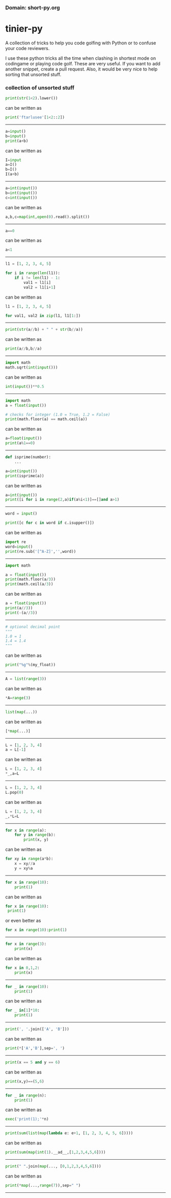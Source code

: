 ### Domain: short-py.org


# tinier-py
A collection of tricks to help you code golfing with Python or to confuse your code reviewers.

I use these python tricks all the time when clashing in shortest mode on codingame or playing code golf. These are very useful. If you want to add another snippet, create a pull request. Also, it would be very nice to help sorting that unsorted stuff.


### collection of unsorted stuff

```py
print(str(1<2).lower())
```
can be written as
```py
print('ftarlusee'[1<2::2])
```
<hr />

```py
a=input()
b=input()
print(a+b)
```
can be written as
```py
I=input
a=I()
b=I()
I(a+b)
```
<hr />

```py
a=int(input())
b=int(input())
c=int(input())
```
can be written as
```py
a,b,c=map(int,open(0).read().split())
```
<hr />

```py
a==0
```
can be written as
```py
a<1
```
<hr />

```py
l1 = [1, 2, 3, 4, 5]

for i in range(len(l1)):
	if i != len(l1) - 1:
		val1 = l1[i]
		val2 = l1[i+1]
```
can be written as
```py
l1 = [1, 2, 3, 4, 5]

for val1, val2 in zip(l1, l1[1:])
```
<hr />

```py
print(str(a//b) + " " + str(b//a))
```
can be written as
```py
print(a//b,b//a)
```
<hr />

```py
import math
math.sqrt(int(input()))
```
can be written as
```py
int(input())**0.5
```
<hr />

```py
import math
a = float(input())

# checks for integer (1.0 = True, 1.2 = False)
print(math.floor(a) == math.ceil(a))
```
can be written as
```py
a=float(input())
print(a%1==0)
```
<hr />

```py
def isprime(number):
	...

a=int(input())
print(isprime(a))
```
can be written as
```py
a=int(input())
print([i for i in range(2,a)if(a%i<1)]==[]and a>1)
```
<hr />

```py
word = input()

print([c for c in word if c.isupper()])
```
can be written as
```py
import re
word=input()
print(re.sub('[^A-Z]','',word))
```
<hr />

```py
import math

a = float(input())
print(math.floor(a/3))
print(math.ceil(a/3))
```
can be written as
```py
a = float(input())
print(a//3))
print(-(a//3))
```
<hr />

```py
# optional decimal point
"""
1.0 = 1
1.4 = 1.4
"""
```
can be written as
```py
print("%g"%(my_float))
```
<hr />

```py
A = list(range(3))
```
can be written as
```py
*A=range(3)
```
<hr />

```py
list(map(...))
```
can be written as
```py
[*map(...)]
```
<hr />

```py
L = [1, 2, 3, 4]
a = L[-1]
```
can be written as
```py
L = [1, 2, 3, 4]
*_,a=L
```
<hr />

```py
L = [1, 2, 3, 4]
L.pop(0)
```
can be written as
```py
L = [1, 2, 3, 4]
_,*L=L
```
<hr />

```py
for x in range(a):
	for y in range(b):
		print(x, y)
```
can be written as
```py
for xy in range(a*b):
	x = xy//a
	y = xy%a
```
<hr />

```py
for x in range(10):
	print(1)
```
can be written as
```py
for x in range(10):
 print(1)
```
or even better as
```py
for x in range(10):print(1)
```
<hr />

```py
for x in range(3):
	print(x)
```
can be written as
```py
for x in 0,1,2:
	print(x)
```
<hr />

```py
for _ in range(10):
	print(1)
```
can be written as
```py
for _ in[1]*10:
	print(1)
```
<hr />

```py
print(', '.join(['A', 'B']))
```
can be written as
```py
print(*['A','B'],sep=', ')
```
<hr />

```py
print(x == 5 and y == 6)
```
can be written as
```py
print(x,y)==(5,6)
```
<hr />

```py
for _ in range(n):
	print(1)
```
can be written as
```py
exec('print(1);'*n)
```
<hr />

```py
print(sum(list(map(lambda e: e+1, [1, 2, 3, 4, 5, 6]))))
```
can be written as
```py
print(sum(map(int(1).__ad__,[1,2,3,4,5,6])))
```
<hr />

```py
print(" ".join(map(..., [0,1,2,3,4,5,6])))
```
can be written as
```py
print(*map(...,range(7)),sep=" ")
```
<hr />
